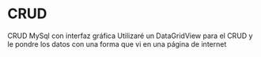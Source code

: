 # CRUD
CRUD MySql con interfaz gráfica
Utilizaré un DataGridView para el CRUD y le pondre los datos con una forma que vi en una página de internet
